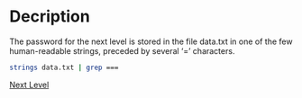 # Decription
The password for the next level is stored in the file data.txt in one of the few human-readable strings, preceded by several ‘=’ characters.

```sh
strings data.txt | grep ===
```

[Next Level](level_10.md)

